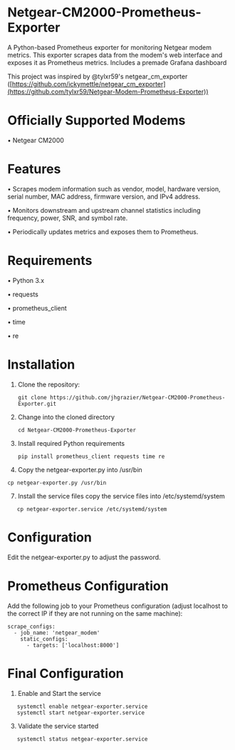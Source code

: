 # Netgear-CM2000-Prometheus-Exporter
A Python-based Prometheus exporter for monitoring Netgear modem metrics. This exporter scrapes data from the modem's web interface and exposes it as Prometheus metrics. Includes a premade Grafana dashboard

This project was inspired by @tylxr59's netgear_cm_exporter ([https://github.com/ickymettle/netgear_cm_exporter](https://github.com/tylxr59/Netgear-Modem-Prometheus-Exporter))

# Officially Supported Modems
 • Netgear CM2000

# Features
 • Scrapes modem information such as vendor, model, hardware version, serial number, MAC address, firmware version, and IPv4 address.
 
 • Monitors downstream and upstream channel statistics including frequency, power, SNR, and symbol rate.
 
 • Periodically updates metrics and exposes them to Prometheus.

# Requirements
 • Python 3.x
 
 • requests
 
 • prometheus_client
 
 • time
 
 • re

# Installation
1. Clone the repository:
   ```
   git clone https://github.com/jhgrazier/Netgear-CM2000-Prometheus-Exporter.git
   ```

3. Change into the cloned directory

   ```
   cd Netgear-CM2000-Prometheus-Exporter
   ```

4. Install required Python requirements

   ```
   pip install prometheus_client requests time re
   ```

5. Copy the netgear-exporter.py into /usr/bin
   
  ```
  cp netgear-exporter.py /usr/bin
  ```

7. Install the service files
   copy the service files into /etc/systemd/system
```   
   cp netgear-exporter.service /etc/systemd/system
```

# Configuration
Edit the netgear-exporter.py to adjust the password.

# Prometheus Configuration
Add the following job to your Prometheus configuration (adjust localhost to the correct IP if they are not running on the same machine):

```
scrape_configs:
  - job_name: 'netgear_modem'
    static_configs:
      - targets: ['localhost:8000']
```

# Final Configuration

1. Enable and Start the service
```
   systemctl enable netgear-exporter.service
   systemctl start netgear-exporter.service
```

3. Validate the service started
```
   systemctl status netgear-exporter.service
```
